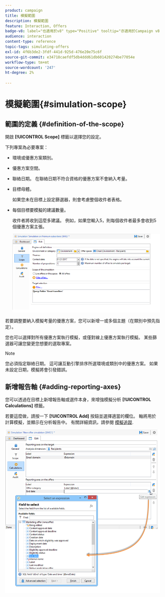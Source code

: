 ```yaml
---
product: campaign
title: 模擬範圍
description: 模擬範圍
feature: Interaction, Offers
badge-v8: label="也適用於v8" type="Positive" tooltip="亦適用於Campaign v8"
audience: interaction
content-type: reference
topic-tags: simulating-offers
exl-id: 4f6b3de2-3fdf-441d-925d-476e20e75c6f
source-git-commit: e34718caefdf5db4ddd61db601420274be77054e
workflow-type: tm+mt
source-wordcount: '247'
ht-degree: 2%

---
```


# 模擬範圍{#simulation-scope}



## 範圍的定義 {#definition-of-the-scope}

開啟 **[!UICONTROL Scope]** 標籤以選擇您的設定。

下列專案為必要專案：

* 環境或優惠方案類別。
* 優惠方案空間。
* 聯絡日期。 在聯絡日期不符合資格的優惠方案不會納入考量。
* 目標母體。

  如果您未在目標上設定篩選器，則會考慮整個收件者表格。

* 每個目標要模擬的建議數量。

  收件者將收到這麼多建議。 例如，如果您輸入5，則每個收件者最多會收到5個優惠方案主張。

  ![](assets/offer_simulation_009.png)

若要調整要納入模擬考量的優惠方案，您可以新增一或多個主題（在類別中預先指定）。

您也可以選擇對所有優惠方案執行模擬，或僅對線上優惠方案執行模擬。 某些篩選器可讓您變更您想要的選取專案。

>[!NOTE]
>
>您必須指定聯絡日期。 這可讓互動引擎排序所選環境或類別中的優惠方案。 如果未設定日期，模擬將會引發錯誤。

## 新增報告軸 {#adding-reporting-axes}

您可以透過在目標上新增報告軸或選件本身，來增強模擬分析 **[!UICONTROL Calculations]** 標籤。

若要這麼做，請按一下 **[!UICONTROL Add]** 按鈕並選擇適當的欄位。 軸將用於計算模擬，並顯示在分析報告中。 有關詳細資訊，請參閱 [模擬追蹤](../../interaction/using/simulation-tracking.md).

![](assets/offer_simulation_011.png)
